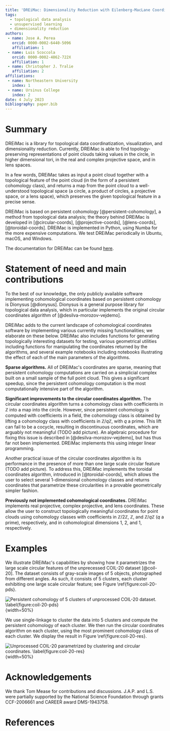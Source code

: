 ```yaml
---
title: 'DREiMac: Dimensionality Reduction with Eilenberg-MacLane Coordinates'
tags:
  - topological data analysis
  - unsupervised learning
  - dimensionality reduction
authors:
 - name: Jose A. Perea
   orcid: 0000-0002-6440-5096
   affiliation: 1
 - name: Luis Scoccola 
   orcid: 0000-0002-4862-722X
   affiliation: 1
 - name: Christopher J. Tralie
   affiliation: 2
affiliations:
 - name: Northeastern University
   index: 1
 - name: Ursinus College
   index: 2
date: 4 July 2023
bibliography: paper.bib
---
```


# Summary

DREiMac is a library for topological data coordinatization, visualization, and dimensionality reduction.
Currently, DREiMac is able to find topology-preserving representations of point clouds taking values in the circle, in higher dimensional tori, in the real and complex projective space, and in lens spaces.

In a few words, DREiMac takes as input a point cloud together with a topological feature of the point cloud (in the form of a persistent cohomology class), and returns a map from the point cloud to a well-understood topological space (a circle, a product of circles, a projective space, or a lens space), which preserves the given topological feature in a precise sense.

DREiMac is based on persistent cohomology [@persistent-cohomology], a method from topological data analysis; the theory behind DREiMac is developed in
[@circular-coords],
[@projective-coords],
[@lens-coords],
[@toroidal-coords].
DREiMac is implemented in Python, using Numba for the more expensive computations.
We test DREiMac periodically in Ubuntu, macOS, and Windows.

The documentation for DREiMac can be found [here](https://scikit-tda.org/DREiMac/index.html).


# Statement of need and main contributions

To the best of our knowledge, the only publicly available software implementing cohomological coordinates based on persistent cohomology is Dionysus [@dionysus].
Dionysus is a general purpose library for topological data analysis, which in particular implements the original circular coordinates algorithm of [@desilva-morozov-vejdemo].

DREiMac adds to the current landscape of cohomological coordinates software by implementing various currently missing functionalities; we elaborate on these below.
DREiMac also includes functions for generating topologically interesting datasets for testing, various geometrical utilities including functions for manipulating the coordinates returned by the algorithms, and several example notebooks including notebooks illustrating the effect of each of the main parameters of the algorithms.

**Sparse algorithms.**
All of DREiMac's coordinates are sparse, meaning that persistent cohomology computations are carried on a simplicial complex built on a small sample of the full point cloud.
This gives a significant speedup, since the persistent cohomology computation is the most computationally intensive part of the algorithm.

**Significant improvements to the circular coordinates algorithm.**
The circular coordinates algorithm turns a cohomology class with coefficients in $\mathbb{Z}$ into a map into the circle.
However, since persistent cohomology is computed with coefficients in a field, the cohomology class is obtained by lifting a cohomology class with coefficients in $\mathbb{Z}/q\mathbb{Z}$, with $q$ a prime.
This lift can fail to be a cocycle, resulting in discontinuous coordinates, which are arguably not meaningful (TODO add picture).
An algebraic procedure for fixing this issue is described in [@desilva-morozov-vejdemo], but has thus far not been implemented.
DREiMac implements this using integer linear programming.

Another practical issue of the circular coordinates algorithm is its performance in the presence of more than one large scale circular feature (TODO add picture).
To address this, DREiMac implements the toroidal coordinates algorithm, introduced in [@toroidal-coords], which allows the user to select several 1-dimensional cohomology classes and returns coordinates that parametrize these circularities in a provable geometrically simpler fashion.


**Previously not implemented cohomological coordinates.**
DREiMac implements real projective, complex projective, and lens coordinates.
These allow the user to construct topologically meaningful coordinates for point clouds using cohomology classes with coefficients in $\mathbb{Z}/2\mathbb{Z}$, $\mathbb{Z}$, and $\mathbb{Z}/q\mathbb{Z}$ ($q$ a prime), respectively, and in cohomological dimensions $1$, $2$, and $1$, respectively.

# Examples

We illustrate DREiMac's capabilities by showing how it parametrizes the large scale circular features of the unprecessed COIL-20 dataset [@coil-20].
The dataset consists of gray-scale images of 5 objects, photographed from different angles.
As such, it consists of 5 clusters, each cluster exhibiting one large scale circular feature; see Figure \ref{figure:coil-20-pds}.

![Persistent cohomology of 5 clusters of unprocessed COIL-20 dataset. \label{figure:coil-20-pds}](coild-20-pds.png){width=50%}

We use single-linkage to cluster the data into 5 clusters and compute the persistent cohomology of each cluster.
We then run the circular coordinates algorithm on each cluster, using the most prominent cohomology class of each cluster.
We display the result in Figure \ref{figure:coil-20-res}.

![Unprocessed COIL-20 parametrized by clustering and circular coordinates. \label{figure:coil-20-res}](coild-20-res.png){width=50%}

# Acknowledgements

We thank Tom Mease for contributions and discussions.
J.A.P. and L.S. were partially supported by the National Science Foundation through grants CCF-2006661
and CAREER award DMS-1943758.


# References
